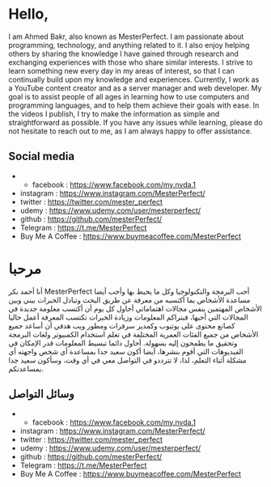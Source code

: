 # Hello,
I am Ahmed Bakr, also known as MesterPerfect. I am passionate about programming, technology, and anything related to it. I also enjoy helping others by sharing the knowledge I have gained through research and exchanging experiences with those who share similar interests.
I strive to learn something new every day in my areas of interest, so that I can continually build upon my knowledge and experiences.
Currently, I work as a YouTube content creator and as a server manager and web developer. My goal is to assist people of all ages in learning how to use computers and programming languages, and to help them achieve their goals with ease.
In the videos I publish, I try to make the information as simple and straightforward as possible. If you have any issues while learning, please do not hesitate to reach out to me, as I am always happy to offer assistance.

## Social media
* * facebook : https://www.facebook.com/my.nvda.1
* instagram : https://www.instagram.com/MesterPerfect/
* twitter : https://twitter.com/mester_perfect
* udemy : https://www.udemy.com/user/mesterperfect/
* github : https://github.com/mesterPerfect/
* Telegram : https://t.me/MesterPerfect
* Buy Me A Coffee : https://www.buymeacoffee.com/MesterPerfect


# مرحبا 
أنا أحمد بكر MesterPerfect
أحب البرمجة والتكنولوجيا وكل ما يحيط بها 
وأحب أيضا مساعدة الأشخاص بما أكتسبه من معرفة عن طريق البحث وتبادل الخبرات بيني وبين الأشخاص المهتمين بنفس مجالات اهتماماتي 
أحاول كل يوم أن أكتسب معلومة جديدة في المجالات التي أحبها، فبتراكم المعلومات وزيادة الخبرات تكتسب المعرفة
أعمل حاليا كصانع محتوى على يوتيوب وكمدير سرفرات ومطور ويب
هدفي أن أساعد جميع الأشخاص من جميع الفئات العمرية المختلفة في تعلم استخدام الكمبيوتر ولغات البرمجة وتحقيق ما يطمحون إليه بسهولة.
أحاول دائما تبسيط المعلومات قدر الإمكان في الفيديوهات التي أقوم بنشرها، أيضا أكون سعيد جدا بمساعدة أي شخص واجهته أي مشكلة أثناء التعلم، لذا، لا تترددو في التواصل معي في أي وقت، وسأكون سعيد جدا بمساعدتكم.


## وسائل التواصل
* * facebook : https://www.facebook.com/my.nvda.1
* instagram : https://www.instagram.com/MesterPerfect/
* twitter : https://twitter.com/mester_perfect
* udemy : https://www.udemy.com/user/mesterperfect/
* github : https://github.com/mesterPerfect/
* Telegram : https://t.me/MesterPerfect
* Buy Me A Coffee : https://www.buymeacoffee.com/MesterPerfect
